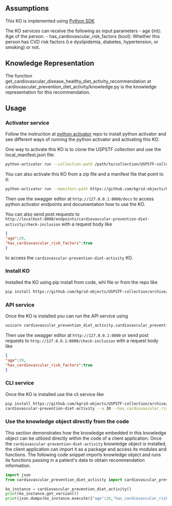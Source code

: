 ## Assumptions
This KO is implemented using [Python SDK](https://github.com/kgrid/python-sdk)

The KO services can receive the following as input parameters
    - age (int): Age of the person.
    - has_cardiovascular_risk_factors (bool): Whether this person has CVD risk factors (i.e dyslipidemia, diabetes, hypertension, or smoking) or not.

## Knowledge Representation
The function get_cardiovascular_disease_healthy_diet_activity_recommendation at cardiovascular_prevention_diet_activity/knowledge.py is the knowledge representation for this recommendation.

## Usage
### Activator service
Follow the instruction at [python activator](https://github.com/kgrid/python-activator/blob/main/README.md) repo to install python activator and see different ways of running the python activator and activating this KO.

One way to activate this KO is to clone the USPSTF collection and use the local_manifest.json file: 
```bash
python-activator run --collection-path /path/to/collection/USPSTF-collection
```

You can also activate this KO from a zip file and a manifest file that point to it:
```bash
python-activator run --manifest-path https://github.com/kgrid-objects/USPSTF-collection/releases/download/1.0/manifest.json
```

Then use the swagger editor at `http://127.0.0.1:8000/docs` to access python activator endpoints and documentation how to use the KO.

You can also send post requests to `http://localhost:8000/endpoints/cardiovascular-prevention-diet-activity/check-inclusion` with a request body like
```json
{
"age":20,
"has_cardiovascular_risk_factors":true
}
```
to access the `cardiovascular-prevention-diet-activity` KO.

### Install KO
Installed the KO using pip install from code, whl file or from the repo like
```bash
pip install https://github.com/kgrid-objects/USPSTF-collection/archive/refs/heads/testSDK.zip#subdirectory=cardiovascular-prevention-diet-activity
```
### API service
Once the KO is installed you can run the API service using
```bash
uvicorn cardiovascular_prevention_diet_activity.cardiovascular_prevention_diet_activity:app
```

Then use the swagger editor at `http://127.0.0.1:8000` or send post requests to `http://127.0.0.1:8000/check-inclusion` with a request body like
```json
{
"age":20,
"has_cardiovascular_risk_factors":true
}
``` 

### CLI service
Once the KO is installed use the cli service like
```bash
pip install https://github.com/kgrid-objects/USPSTF-collection/archive/refs/heads/testSDK.zip#subdirectory=cardiovascular-prevention-diet-activity
cardiovascular-prevention-diet-activity --a 30 --has_cardiovascular_risk_factors
```
### Use the knowledge object directly from the code
This section demonstrates how the knowledge embedded in this knowledge object can be utilized directly within the code of a client application. Once the `cardiovascular-prevention-diet-activity` knowledge object is installed, the client application can import it as a package and access its modules and functions. The following code snippet imports knowledge object and runs its functions passing in a patient's data to obtain recommendation information.

```python
import json
from cardiovascular_prevention_diet_activity import cardiovascular_prevention_diet_activity

ko_instance = cardiovascular_prevention_diet_activity()
print(ko_instance.get_version())
print(json.dumps(ko_instance.execute({"age":20,"has_cardiovascular_risk_factors":True}), indent=4))
```